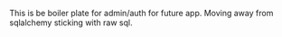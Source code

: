 This is be boiler plate for admin/auth for future app. Moving away from sqlalchemy sticking with raw sql.
